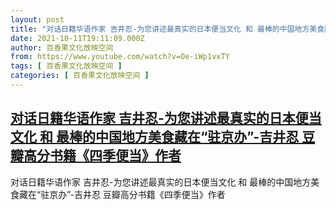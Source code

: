 ```yaml
---
layout: post
title: "对话日籍华语作家 吉井忍-为您讲述最真实的日本便当文化 和 最棒的中国地方美食藏在“驻京办”-吉井忍 豆瓣高分书籍《四季便当》作者"
date: 2021-10-11T19:11:09.000Z
author: 百香果文化放映空间
from: https://www.youtube.com/watch?v=Oe-iWp1vxTY
tags: [ 百香果文化放映空间 ]
categories: [ 百香果文化放映空间 ]
---
```

<!--1633979469000-->
[对话日籍华语作家 吉井忍-为您讲述最真实的日本便当文化 和 最棒的中国地方美食藏在“驻京办”-吉井忍 豆瓣高分书籍《四季便当》作者](https://www.youtube.com/watch?v=Oe-iWp1vxTY)
------

<div>
对话日籍华语作家 吉井忍-为您讲述最真实的日本便当文化 和 最棒的中国地方美食藏在“驻京办”-吉井忍 豆瓣高分书籍《四季便当》作者
</div>
